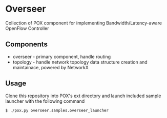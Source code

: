 Overseer
========

Collection of POX component for implementing Bandwidth/Latency-aware OpenFlow Controller

Components
----------

* overseer - primary component, handle routing
* topology - handle network topology data structure creation and maintainace, powered by NetworkX

Usage
-----

Clone this repository into POX's ext directory and launch included sample launcher with the following command

    $ ./pox.py overseer.samples.overseer_launcher
